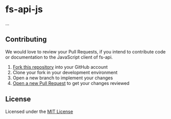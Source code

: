 # fs-api-js

...

## Contributing

We would love to review your Pull Requests, if you intend to contribute code or documentation to the JavaScript client of fs-api.

1. [Fork this repository](https://github.com/sourcelair/fs-api-js/fork) into your GitHub account
2. Clone your fork in your development environment
3. Open a new branch to implement your changes
4. [Open a new Pull Request](https://github.com/sourcelair/fs-api-js/compare) to get your changes reviewed

## License

Licensed under the [MIT License](LICENSE)